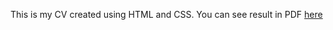This is my CV created using HTML and CSS. You can see result in PDF [here](Anastasia%20Yaskevich%20CV.pdf)

